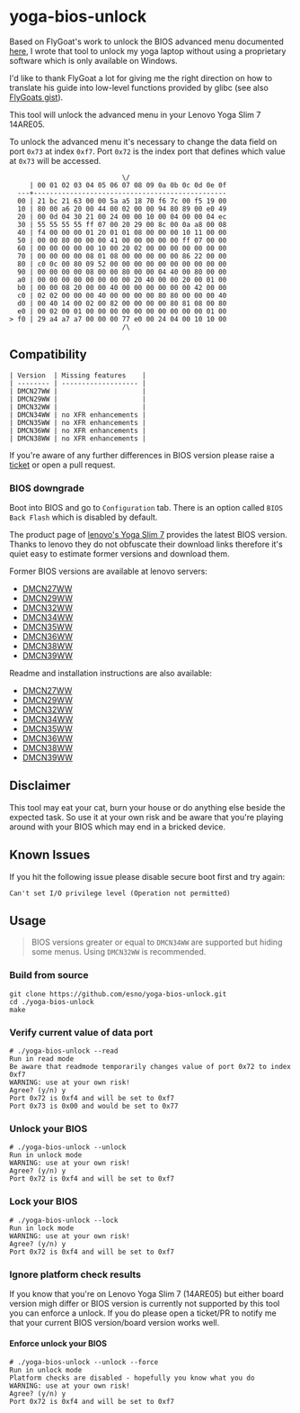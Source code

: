 # yoga-bios-unlock

Based on FlyGoat's work to unlock the BIOS advanced menu documented [here](https://zhuanlan.zhihu.com/p/184982689),
I wrote that tool to unlock my yoga laptop without using a proprietary software which is only available on Windows.

I'd like to thank FlyGoat a lot for giving me the right direction on how to translate his guide into low-level functions
provided by glibc (see also [FlyGoats gist](https://gist.github.com/FlyGoat/5f0dba5b5ccc1b6ab73023489e1e989a)).

This tool will unlock the advanced menu in your Lenovo Yoga Slim 7 14ARE05.

To unlock the advanced menu it's necessary to change the data field on port `0x73` at index `0xf7`.
Port `0x72` is the index port that defines which value at `0x73` will be accessed.

                                \/
         | 00 01 02 03 04 05 06 07 08 09 0a 0b 0c 0d 0e 0f
      ---+------------------------------------------------
      00 | 21 bc 21 63 00 00 5a a5 18 70 f6 7c 00 f5 19 00
      10 | 80 00 a6 20 00 44 00 02 00 00 94 80 89 00 e0 49
      20 | 00 0d 04 30 21 00 24 00 00 10 00 04 00 00 04 ec
      30 | 55 55 55 55 ff 07 00 20 29 00 8c 00 0a a8 00 08
      40 | f4 00 00 00 01 20 01 01 08 00 00 00 10 11 00 00
      50 | 00 00 80 00 00 00 41 00 00 00 00 00 ff 07 00 00
      60 | 00 00 00 00 00 10 00 20 02 00 00 00 00 00 00 00
      70 | 00 00 00 00 08 01 08 00 00 00 00 00 86 22 00 00
      80 | c0 0c 00 80 09 52 00 00 00 00 00 00 00 00 00 00
      90 | 00 00 00 00 08 00 00 80 00 00 04 40 00 80 00 00
      a0 | 00 00 00 00 00 00 00 00 20 40 00 00 20 00 01 00
      b0 | 00 00 08 20 00 00 40 00 00 00 00 00 00 42 00 00
      c0 | 02 02 00 00 00 40 00 00 00 00 80 80 00 00 00 40
      d0 | 00 40 14 00 02 00 82 00 00 00 00 80 81 08 00 80
      e0 | 00 02 00 01 00 00 00 00 00 00 00 00 00 00 01 00
    > f0 | 29 a4 a7 a7 00 00 00 77 e0 00 24 04 00 10 10 00
                                /\

## Compatibility

    | Version  | Missing features    |
    | -------- | ------------------- |
    | DMCN27WW |                     |
    | DMCN29WW |                     |
    | DMCN32WW |                     |
    | DMCN34WW | no XFR enhancements |
    | DMCN35WW | no XFR enhancements |
    | DMCN36WW | no XFR enhancements |
    | DMCN38WW | no XFR enhancements |

If you're aware of any further differences in BIOS version please raise a [ticket](https://github.com/esno/yoga-bios-unlock/issues/new)
or open a pull request.

### BIOS downgrade

Boot into BIOS and go to `Configuration` tab.
There is an option called `BIOS Back Flash` which is disabled by default.

The product page of [lenovo's Yoga Slim 7](https://pcsupport.lenovo.com/de/de/products/laptops-and-netbooks/ideapad-s-series-netbooks/slim-7-14are05/downloads/driver-list/component?name=BIOS)
provides the latest BIOS version. Thanks to lenovo they do not obfuscate their download links therefore
it's quiet easy to estimate former versions and download them.

Former BIOS versions are available at lenovo servers:

* [DMCN27WW](https://download.lenovo.com/consumer/mobiles/dmcn27ww.exe)
* [DMCN29WW](https://download.lenovo.com/consumer/mobiles/dmcn29ww.exe)
* [DMCN32WW](https://download.lenovo.com/consumer/mobiles/dmcn32ww.exe)
* [DMCN34WW](https://download.lenovo.com/consumer/mobiles/dmcn34ww.exe)
* [DMCN35WW](https://download.lenovo.com/consumer/mobiles/dmcn35ww.exe)
* [DMCN36WW](https://download.lenovo.com/consumer/mobiles/dmcn36ww.exe)
* [DMCN38WW](https://download.lenovo.com/consumer/mobiles/dmcn38ww.exe)
* [DMCN39WW](https://download.lenovo.com/consumer/mobiles/dmcn39ww.exe)

Readme and installation instructions are also available:

* [DMCN27WW](https://download.lenovo.com/consumer/mobiles/dmcn27ww.txt)
* [DMCN29WW](https://download.lenovo.com/consumer/mobiles/dmcn29ww.txt)
* [DMCN32WW](https://download.lenovo.com/consumer/mobiles/dmcn32ww.txt)
* [DMCN34WW](https://download.lenovo.com/consumer/mobiles/dmcn34ww.txt)
* [DMCN35WW](https://download.lenovo.com/consumer/mobiles/dmcn35ww.txt)
* [DMCN36WW](https://download.lenovo.com/consumer/mobiles/dmcn36ww.txt)
* [DMCN38WW](https://download.lenovo.com/consumer/mobiles/dmcn38ww.txt)
* [DMCN39WW](https://download.lenovo.com/consumer/mobiles/dmcn39ww.txt)

## Disclaimer

This tool may eat your cat, burn your house or do anything else beside the expected task.
So use it at your own risk and be aware that you're playing around with your BIOS which may end in a bricked device.

## Known Issues

If you hit the following issue please disable secure boot first and try again:

    Can't set I/O privilege level (Operation not permitted)

## Usage

> BIOS versions greater or equal to `DMCN34WW` are supported but hiding some menus.
> Using `DMCN32WW` is recommended.

### Build from source

    git clone https://github.com/esno/yoga-bios-unlock.git
    cd ./yoga-bios-unlock
    make

### Verify current value of data port

    # ./yoga-bios-unlock --read
    Run in read mode
    Be aware that readmode temporarily changes value of port 0x72 to index 0xf7
    WARNING: use at your own risk!
    Agree? (y/n) y
    Port 0x72 is 0xf4 and will be set to 0xf7
    Port 0x73 is 0x00 and would be set to 0x77

### Unlock your BIOS

    # ./yoga-bios-unlock --unlock
    Run in unlock mode
    WARNING: use at your own risk!
    Agree? (y/n) y
    Port 0x72 is 0xf4 and will be set to 0xf7

### Lock your BIOS

    # ./yoga-bios-unlock --lock
    Run in lock mode
    WARNING: use at your own risk!
    Agree? (y/n) y
    Port 0x72 is 0xf4 and will be set to 0xf7

### Ignore platform check results

If you know that you're on Lenovo Yoga Slim 7 (14ARE05) but either board version migh differ
or BIOS version is currently not supported by this tool you can enforce a unlock.
If you do please open a ticket/PR to notify me that your current BIOS version/board version works well.

#### Enforce unlock your BIOS

    # ./yoga-bios-unlock --unlock --force
    Run in unlock mode
    Platform checks are disabled - hopefully you know what you do
    WARNING: use at your own risk!
    Agree? (y/n) y
    Port 0x72 is 0xf4 and will be set to 0xf7
